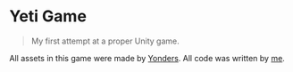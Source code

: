 # Yeti Game

> My first attempt at a proper Unity game.

All assets in this game were made by [Yonders](https://itch.io/profile/yonders). All code was written by [me](https://github.com/EsotericEnderman).
